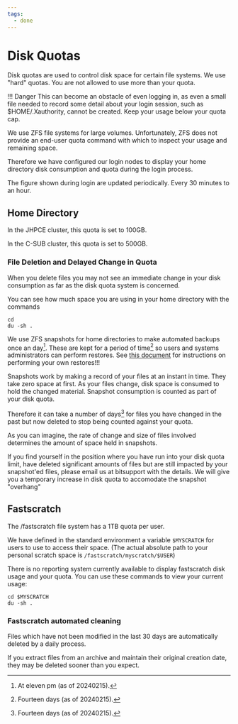 ```yaml
---
tags:
  - done
---
```

# Disk Quotas

Disk quotas are used to control disk space for certain file systems. We use "hard" quotas. You are not allowed to use more than your quota.  

!!! Danger
    This can become an obstacle of even logging in, as even a small file needed to record some detail about your login session, such as $HOME/.Xauthority, cannot be created. Keep your usage below your quota cap.

We use ZFS file systems for large volumes. Unfortunately, ZFS does not provide an end-user quota command with which to inspect your usage and remaining space.

Therefore we have configured our login nodes to display your home directory disk consumption and quota during the login process.

The figure shown during login are updated periodically. Every 30 minutes to an hour.

## Home Directory

In the JHPCE cluster, this quota is set to 100GB.

In the C-SUB cluster, this quota is set to 500GB.


### File Deletion and Delayed Change in Quota

When you delete files you may not see an immediate change in your disk consumption as far as the disk quota system is concerned.

You can see how much space you are using in your home directory with the commands

```Shell linenums="0"
cd
du -sh .
```

We use ZFS snapshots for home directories to make automated backups once an day[^1]. These are kept for a period of time[^2] so users and systems administrators can perform restores. See [this document](backups-restores.md) for instructions on performing your own restores!!!

[^1]: At eleven pm (as of 20240215).
[^2]: Fourteen days (as of 20240215).

Snapshots work by making a record of your files at an instant in time.  They take zero space at first. As your files change, disk space is consumed to hold the changed material. Snapshot consumption is counted as part of your disk quota.

Therefore it can take a number of days[^2] for files you have changed in the past but now deleted to stop being counted against your quota.

As you can imagine, the rate of change and size of files involved determines the amount of space held in snapshots.

If you find yourself in the position where you have run into your disk quota limit, have deleted significant amounts of files but are still impacted by your snapshot'ed files, please email us at bitsupport with the details. We will give you a temporary increase in disk quota to accomodate the snapshot "overhang"


## Fastscratch

The /fastscratch file system has a 1TB quota per user.

We have defined in the standard environment a variable `$MYSCRATCH` for users to use to access their space. (The actual absolute path to your personal scratch space is `/fastscratch/myscratch/$USER`)

There is no reporting system currently available to display fastscratch disk usage and your quota. You can use these commands to view your current usage:

```Shell linenums="0"
cd $MYSCRATCH
du -sh .
```

### Fastscratch automated cleaning

Files which have not been modified in the last 30 days are automatically deleted by a daily process.

If you extract files from an archive and maintain their original creation date, they may be deleted sooner than you expect. 
